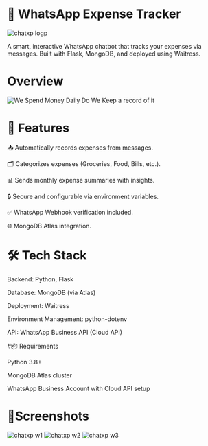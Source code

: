 # 💬 WhatsApp Expense Tracker
![chatxp logp](https://github.com/user-attachments/assets/b1064283-81bb-426c-b9ad-4bef8063b3a1)


A smart, interactive WhatsApp chatbot that tracks your expenses via messages. Built with Flask, MongoDB, and deployed using Waitress.

# Overview

![We Spend Money Daily  Do We Keep a record of it](https://github.com/user-attachments/assets/882d3c5e-ee7a-47ea-8b0d-723f8fee843b)


# 🚀 Features
📥 Automatically records expenses from messages.

🗂 Categorizes expenses (Groceries, Food, Bills, etc.).

📊 Sends monthly expense summaries with insights.

🔒 Secure and configurable via environment variables.

✅ WhatsApp Webhook verification included.

🌐 MongoDB Atlas integration.

# 🛠 Tech Stack
Backend: Python, Flask

Database: MongoDB (via Atlas)

Deployment: Waitress

Environment Management: python-dotenv

API: WhatsApp Business API (Cloud API)

#📦 Requirements

Python 3.8+

MongoDB Atlas cluster

WhatsApp Business Account with Cloud API setup

# 📸Screenshots
![chatxp w1](https://github.com/user-attachments/assets/75dbc935-48e2-4879-b0ac-18a9a314e8e2)
![chatxp w2](https://github.com/user-attachments/assets/f875555b-b1d6-4db3-b8d1-e51301232034)
![chatxp w3](https://github.com/user-attachments/assets/586ded01-e0c2-4f7b-8403-a4b2e64d889b)

